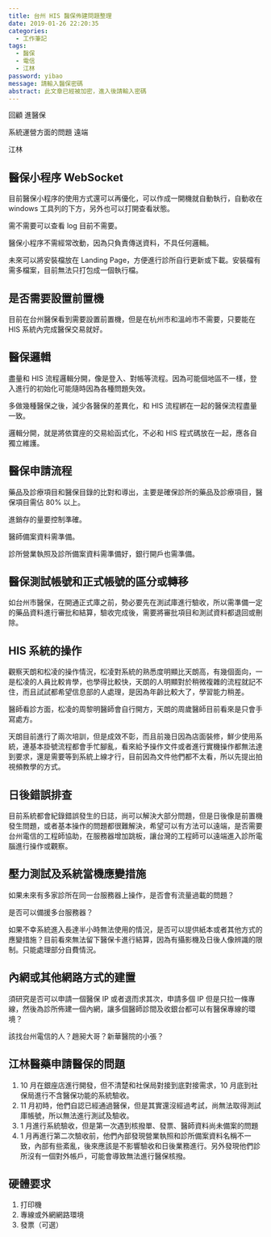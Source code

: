 ```yaml
---
title: 台州 HIS 醫保佈建問題整理
date: 2019-01-26 22:20:35
categories:
  - 工作筆記
tags:
  - 醫保
  - 電信
  - 江林
password: yibao
message: 請輸入醫保密碼
abstract: 此文章已經被加密，進入後請輸入密碼
---
```


回顧 進醫保

系統運營方面的問題 遠端

江林

## 醫保小程序 WebSocket

目前醫保小程序的使用方式還可以再優化，可以作成一開機就自動執行，自動收在 windows 工具列的下方，另外也可以打開查看狀態。

需不需要可以查看 log 目前不需要。

醫保小程序不需經常改動，因為只負責傳送資料，不具任何邏輯。

未來可以將安裝檔放在 Landing Page，方便進行診所自行更新或下載。安裝檔有需多檔案，目前無法只打包成一個執行檔。

## 是否需要設置前置機

目前在台州醫保看到需要設置前置機，但是在杭州市和溫岭市不需要，只要能在 HIS 系統內完成醫保交易就好。

## 醫保邏輯

盡量和 HIS 流程邏輯分開，像是登入、對帳等流程。因為可能個地區不一樣，登入進行的初始化可能隨時因為各種問題失效。

多做幾種醫保之後，減少各醫保的差異化，和 HIS 流程綁在一起的醫保流程盡量一致。

邏輯分開，就是將依寶座的交易給函式化，不必和 HIS 程式碼放在一起，應各自獨立維護。

## 醫保申請流程

藥品及診療項目和醫保目錄的比對和導出，主要是確保診所的藥品及診療項目，醫保項目需佔 80% 以上。

進銷存的量要控制準確。

醫師備案資料需準備。

診所營業執照及診所備案資料需準備好，銀行開戶也需準備。

## 醫保測試帳號和正式帳號的區分或轉移

如台州市醫保，在開通正式庫之前，勢必要先在測試庫進行驗收，所以需準備一定的藥品資料進行審批和結算，驗收完成後，需要將審批項目和測試資料都退回或刪除。

## HIS 系統的操作

觀察天朗和松凌的操作情況，松凌對系統的熟悉度明顯比天朗高，有幾個面向，一是松凌的人員比較肯學，也學得比較快，天朗的人明顯對於稍微複雜的流程就記不住，而且試試都希望信息部的人處理，是因為年齡比較大了，學習能力稍差。

醫師看診方面，松凌的周黎明醫師會自行開方，天朗的周歲醫師目前看來是只會手寫處方。

天朗目前進行了兩次培訓，但是成效不彰，而且前幾日因為店面裝修，鮮少使用系統，連基本掛號流程都會手忙腳亂，看來給予操作文件或者進行實機操作都無法達到要求，還是需要等到系統上線才行，目前因為文件他們都不太看，所以先提出拍視頻教學的方式。

## 日後錯誤排查

目前系統都會紀錄錯誤發生的日誌，尚可以解決大部分問題，但是日後像是前置機發生問題，或者基本操作的問題都很難解決，希望可以有方法可以遠端，是否需要台州電信的工程師協助，在服務器增加跳板，讓台灣的工程師可以遠端進入診所電腦進行操作或觀察。

## 壓力測試及系統當機應變措施

如果未來有多家診所在同一台服務器上操作，是否會有流量過載的問題？

是否可以備援多台服務器？

如果不幸系統進入長達半小時無法使用的情況，是否可以提供紙本或者其他方式的應變措施？目前看來無法留下醫保卡進行結算，因為有攝影機及日後人像辨識的限制。只能處理部分自費情況。

## 內網或其他網路方式的建置

須研究是否可以申請一個醫保 IP 或者退而求其次，申請多個 IP 但是只拉一條專線，然後為診所佈建一個內網，讓多個醫師診間及收銀台都可以有醫保專線的環境？

該找台州電信的人？趙昶大哥？新華醫院的小張？

## 江林醫藥申請醫保的問題

1. 10 月在銀座店進行開發，但不清楚和社保局對接到底對接需求，10 月底到社保局進行不含醫保功能的系統驗收。
2. 11 月初時，他們自認已經通過醫保，但是其實還沒經過考試，尚無法取得測試庫帳號，所以無法進行測試及驗收。
3. 1 月進行系統驗收，但是第一次遇到核撥單、發票、醫師資料尚未備案的問題
4. 1 月再進行第二次驗收前，他們內部發現營業執照和診所備案資料名稱不一致，內部有些紊亂，後來應該是不影響驗收和日後業務進行。另外發現他們診所沒有一個對外帳戶，可能會導致無法進行醫保核撥。

## 硬體要求

1. 打印機
2. 專線或外網網路環境
3. 發票（可選）